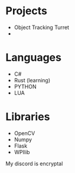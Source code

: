 # Projects
- Object Tracking Turret
- 

# Languages
- C#
- Rust (learning)
- PYTHON
- LUA

# Libraries
- OpenCV
- Numpy
- Flask
- WPIlib

My discord is encryptal
